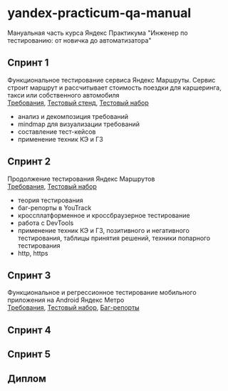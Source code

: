 # yandex-practicum-qa-manual
Мануальная часть курса Яндекс Практикума "Инженер по тестированию: от новичка до автоматизатора"<br/>
## Спринт 1
Функциональное тестирование сервиса Яндекс Маршруты. Сервис строит маршрут и рассчитывает стоимость поездки для каршеринга, такси или собственного автомобиля<br/>
[Требования](https://docs.google.com/document/d/1tIs3KqK79vGR60EoGiDKLavvgsj0cjjrdSRK3AFdY6g/edit?usp=sharing), [Тестовый стенд](https://qa-routes.praktikum-services.ru/), [Тестовый набор](https://docs.google.com/spreadsheets/d/1vUuNUyvECiZnBsQOvky80P60wTMM4lOocjp7UtdW4Yc/edit?usp=sharing)<br/>
* анализ и декомпозиция требований
* mindmap для визуализации требований
* составление тест-кейсов
* применение техник КЭ и ГЗ<br/>
## Спринт 2
Продолжение тестирования Яндекс Маршрутов<br/>
[Требования](https://praktikum.notion.site/74dd6e68fda34387ac4d43137a601c6e), [Тестовый набор](https://docs.google.com/spreadsheets/d/1aq4q6NeOtpziNE6z4_5asxSxJ_6taHT0DiAKWbEN1Vk/edit?usp=sharing)<br/>
* теория тестирования
* баг-репорты в YouTrack
* кроссплатформенное и кроссбраузерное тестирование
* работа с DevTools
* применение техник КЭ и ГЗ, позитивного и негативного тестирования, таблицы принятия решений, техники попарного тестирования
* http, https<br/>
## Спринт 3
Функциональное и регресcионное тестирование мобильного приложения на Android Яндекс Метро<br/>
[Требования](https://code.s3.yandex.net/qa/files/Yandex_metro.pdf), [Тестовый набор](https://docs.google.com/spreadsheets/d/1e0vQeZfMyBlM9r-5T1OuRC0ZygKY1GrgVvaxsnfHj6Q/edit?usp=sharing), [Баг-репорты](https://docs.google.com/spreadsheets/d/1foBdTju-QrH9_QpYSfve_FUOf5A5JpiiLj4s81n3cq0/edit?usp=sharing)<br/>

## Спринт 4

## Спринт 5

## Диплом
